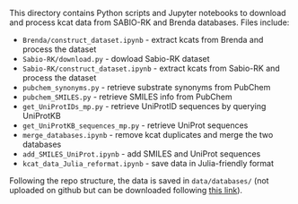 This directory contains Python scripts and Jupyter notebooks to download and process kcat data from SABIO-RK and Brenda databases.
Files include:

* `Brenda/construct_dataset.ipynb` - extract kcats from Brenda and process the dataset
* `Sabio-RK/download.py` - dowload Sabio-RK dataset
* `Sabio-RK/construct_dataset.ipynb` - extract kcats from Sabio-RK and process the dataset
* `pubchem_synonyms.py` - retrieve substrate synonyms from PubChem
* `pubchem_SMILES.py` - retrieve SMILES info from PubChem
* `get_UniProtIDs_mp.py` - retrieve UniProtID sequences by querying UniProtKB
* `get_UniProtKB_sequences_mp.py` - retrieve UniProt sequences
* `merge_databases.ipynb` - remove kcat duplicates and merge the two databases
* `add_SMILES_UniProt.ipynb` - add SMILES and UniProt sequences
* `kcat_data_Julia_reformat.ipynb` - save data in Julia-friendly format

Following the repo structure, the data is saved in `data/databases/` (not uploaded on github but can be downloaded following [this link](https://unimelbcloud-my.sharepoint.com/:f:/g/personal/augustinas_sukys_unimelb_edu_au/El5r5PN8jAlOiWh0Qa0rwXgBIYL8YXRDoBSPfA8EXUpueA)).